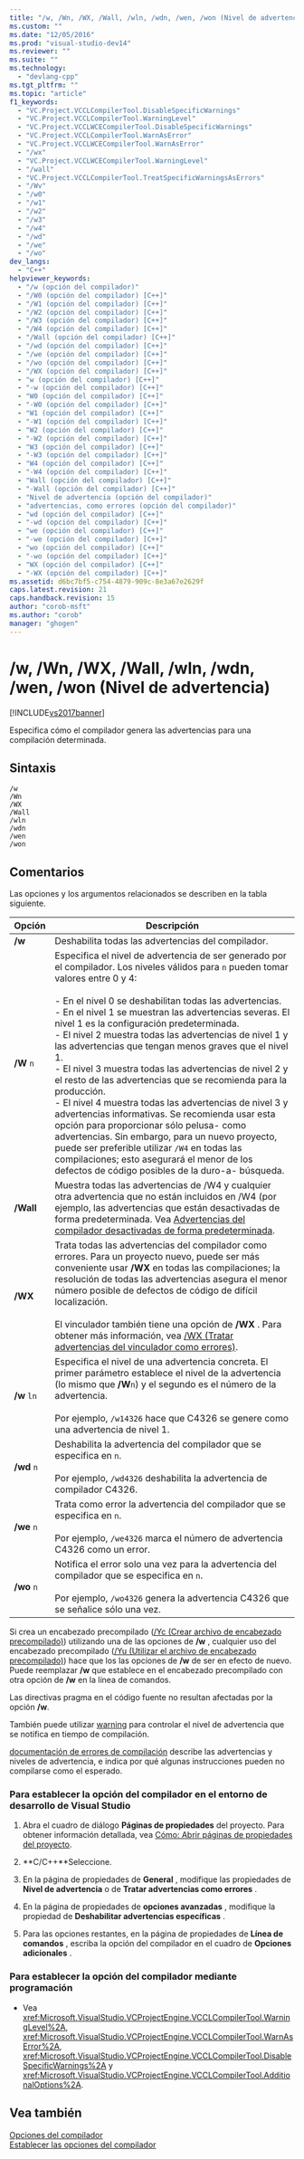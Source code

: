```yaml
---
title: "/w, /Wn, /WX, /Wall, /wln, /wdn, /wen, /won (Nivel de advertencia) | Microsoft Docs"
ms.custom: ""
ms.date: "12/05/2016"
ms.prod: "visual-studio-dev14"
ms.reviewer: ""
ms.suite: ""
ms.technology: 
  - "devlang-cpp"
ms.tgt_pltfrm: ""
ms.topic: "article"
f1_keywords: 
  - "VC.Project.VCCLCompilerTool.DisableSpecificWarnings"
  - "VC.Project.VCCLCompilerTool.WarningLevel"
  - "VC.Project.VCCLWCECompilerTool.DisableSpecificWarnings"
  - "VC.Project.VCCLCompilerTool.WarnAsError"
  - "VC.Project.VCCLWCECompilerTool.WarnAsError"
  - "/wx"
  - "VC.Project.VCCLWCECompilerTool.WarningLevel"
  - "/wall"
  - "VC.Project.VCCLCompilerTool.TreatSpecificWarningsAsErrors"
  - "/Wv"
  - "/w0"
  - "/w1"
  - "/w2"
  - "/w3"
  - "/w4"
  - "/wd"
  - "/we"
  - "/wo"
dev_langs: 
  - "C++"
helpviewer_keywords: 
  - "/w (opción del compilador)"
  - "/W0 (opción del compilador) [C++]"
  - "/W1 (opción del compilador) [C++]"
  - "/W2 (opción del compilador) [C++]"
  - "/W3 (opción del compilador) [C++]"
  - "/W4 (opción del compilador) [C++]"
  - "/Wall (opción del compilador) [C++]"
  - "/wd (opción del compilador) [C++]"
  - "/we (opción del compilador) [C++]"
  - "/wo (opción del compilador) [C++]"
  - "/WX (opción del compilador) [C++]"
  - "w (opción del compilador) [C++]"
  - "-w (opción del compilador) [C++]"
  - "W0 (opción del compilador) [C++]"
  - "-W0 (opción del compilador) [C++]"
  - "W1 (opción del compilador) [C++]"
  - "-W1 (opción del compilador) [C++]"
  - "W2 (opción del compilador) [C++]"
  - "-W2 (opción del compilador) [C++]"
  - "W3 (opción del compilador) [C++]"
  - "-W3 (opción del compilador) [C++]"
  - "W4 (opción del compilador) [C++]"
  - "-W4 (opción del compilador) [C++]"
  - "Wall (opción del compilador) [C++]"
  - "-Wall (opción del compilador) [C++]"
  - "Nivel de advertencia (opción del compilador)"
  - "advertencias, como errores (opción del compilador)"
  - "wd (opción del compilador) [C++]"
  - "-wd (opción del compilador) [C++]"
  - "we (opción del compilador) [C++]"
  - "-we (opción del compilador) [C++]"
  - "wo (opción del compilador) [C++]"
  - "-wo (opción del compilador) [C++]"
  - "WX (opción del compilador) [C++]"
  - "-WX (opción del compilador) [C++]"
ms.assetid: d6bc7bf5-c754-4879-909c-8e3a67e2629f
caps.latest.revision: 21
caps.handback.revision: 15
author: "corob-msft"
ms.author: "corob"
manager: "ghogen"
---
```

# /w, /Wn, /WX, /Wall, /wln, /wdn, /wen, /won (Nivel de advertencia)
[!INCLUDE[vs2017banner](../../assembler/inline/includes/vs2017banner.md)]

Especifica cómo el compilador genera las advertencias para una compilación determinada.  
  
## Sintaxis  
  
```  
/w  
/Wn  
/WX  
/Wall  
/wln  
/wdn  
/wen  
/won  
```  
  
## Comentarios  
 Las opciones y los argumentos relacionados se describen en la tabla siguiente.  
  
|Opción|Descripción|  
|------------|-----------------|  
|**\/w**|Deshabilita todas las advertencias del compilador.|  
|**\/W** `n`|Especifica el nivel de advertencia de ser generado por el compilador.  Los niveles válidos para `n` pueden tomar valores entre 0 y 4:<br /><br /> -   En el nivel 0 se deshabilitan todas las advertencias.<br />-   En el nivel 1 se muestran las advertencias severas.  El nivel 1 es la configuración predeterminada.<br />-   El nivel 2 muestra todas las advertencias de nivel 1 y las advertencias que tengan menos graves que el nivel 1.<br />-   El nivel 3 muestra todas las advertencias de nivel 2 y el resto de las advertencias que se recomienda para la producción.<br />-   El nivel 4 muestra todas las advertencias de nivel 3 y advertencias informativas.  Se recomienda usar esta opción para proporcionar sólo pelusa\- como advertencias.  Sin embargo, para un nuevo proyecto, puede ser preferible utilizar `/W4` en todas las compilaciones; esto asegurará el menor de los defectos de código posibles de la duro\-a\- búsqueda.|  
|**\/Wall**|Muestra todas las advertencias de \/W4 y cualquier otra advertencia que no están incluidos en \/W4 \(por ejemplo, las advertencias que están desactivadas de forma predeterminada.  Vea [Advertencias del compilador desactivadas de forma predeterminada](../../preprocessor/compiler-warnings-that-are-off-by-default.md).|  
|**\/WX**|Trata todas las advertencias del compilador como errores.  Para un proyecto nuevo, puede ser más conveniente usar **\/WX** en todas las compilaciones; la resolución de todas las advertencias asegura el menor número posible de defectos de código de difícil localización.<br /><br /> El vinculador también tiene una opción de **\/WX** .  Para obtener más información, vea [\/WX \(Tratar advertencias del vinculador como errores\)](../../build/reference/wx-treat-linker-warnings-as-errors.md).|  
|**\/w** `ln`|Especifica el nivel de una advertencia concreta.  El primer parámetro establece el nivel de la advertencia \(lo mismo que **\/W**`n`\) y el segundo es el número de la advertencia.<br /><br /> Por ejemplo, `/w14326` hace que C4326 se genere como una advertencia de nivel 1.|  
|**\/wd** `n`|Deshabilita la advertencia del compilador que se especifica en `n`.<br /><br /> Por ejemplo, `/wd4326` deshabilita la advertencia de compilador C4326.|  
|**\/we** `n`|Trata como error la advertencia del compilador que se especifica en `n`.<br /><br /> Por ejemplo, `/we4326` marca el número de advertencia C4326 como un error.|  
|**\/wo** `n`|Notifica el error solo una vez para la advertencia del compilador que se especifica en `n`.<br /><br /> Por ejemplo, `/wo4326` genera la advertencia C4326 que se señalice sólo una vez.|  
  
 Si crea un encabezado precompilado \([\/Yc \(Crear archivo de encabezado precompilado\)](../../build/reference/yc-create-precompiled-header-file.md)\) utilizando una de las opciones de **\/w** , cualquier uso del encabezado precompilado \([\/Yu \(Utilizar el archivo de encabezado precompilado\)](../../build/reference/yu-use-precompiled-header-file.md)\) hace que los las opciones de **\/w** de ser en efecto de nuevo.  Puede reemplazar **\/w** que establece en el encabezado precompilado con otra opción de **\/w** en la línea de comandos.  
  
 Las directivas pragma en el código fuente no resultan afectadas por la opción **\/w**.  
  
 También puede utilizar [warning](../../preprocessor/warning.md) para controlar el nivel de advertencia que se notifica en tiempo de compilación.  
  
 [documentación de errores de compilación](../../error-messages/compiler-errors-1/c-cpp-build-errors.md) describe las advertencias y niveles de advertencia, e indica por qué algunas instrucciones pueden no compilarse como el esperado.  
  
### Para establecer la opción del compilador en el entorno de desarrollo de Visual Studio  
  
1.  Abra el cuadro de diálogo **Páginas de propiedades** del proyecto.  Para obtener información detallada, vea [Cómo: Abrir páginas de propiedades del proyecto](../../misc/how-to-open-project-property-pages.md).  
  
2.  **C\/C\+\+**Seleccione.  
  
3.  En la página de propiedades de **General** , modifique las propiedades de **Nivel de advertencia** o de **Tratar advertencias como errores** .  
  
4.  En la página de propiedades de **opciones avanzadas** , modifique la propiedad de **Deshabilitar advertencias específicas** .  
  
5.  Para las opciones restantes, en la página de propiedades de **Línea de comandos** , escriba la opción del compilador en el cuadro de **Opciones adicionales** .  
  
### Para establecer la opción del compilador mediante programación  
  
-   Vea <xref:Microsoft.VisualStudio.VCProjectEngine.VCCLCompilerTool.WarningLevel%2A>, <xref:Microsoft.VisualStudio.VCProjectEngine.VCCLCompilerTool.WarnAsError%2A>, <xref:Microsoft.VisualStudio.VCProjectEngine.VCCLCompilerTool.DisableSpecificWarnings%2A> y <xref:Microsoft.VisualStudio.VCProjectEngine.VCCLCompilerTool.AdditionalOptions%2A>.  
  
## Vea también  
 [Opciones del compilador](../../build/reference/compiler-options.md)   
 [Establecer las opciones del compilador](../../build/reference/setting-compiler-options.md)